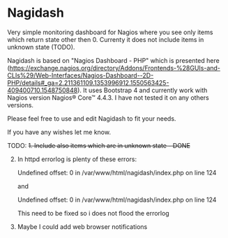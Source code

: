 # Nagidash

Very simple monitoring dashboard for Nagios where you see only items which return state other then 0. Currenty it does not include items in unknown state (TODO). 

Nagidash is based on "Nagios Dashboard - PHP" which is presented here (https://exchange.nagios.org/directory/Addons/Frontends-%28GUIs-and-CLIs%29/Web-Interfaces/Nagios-Dashboard--2D-PHP/details#_ga=2.211361109.1353996912.1550563425-409400710.1548750848). It uses 
Bootstrap 4 and currently work with Nagios version Nagios® Core™ 4.4.3. I have not tested it on any others versions.

Please feel free to use and edit Nagidash to fit your needs.

If you have any wishes let me know.



TODO:
<s>1. Include also items which are in unknown state - DONE</s>

2. In httpd errorlog is plenty of these errors: 

    Undefined offset: 0 in /var/www/html/nagidash/index.php on line 124
    
    and

    Undefined offset: 0 in /var/www/html/nagidash/index.php on line 124

    This need to be fixed so i does not flood the errorlog
    
3. Maybe I could add web browser notifications
